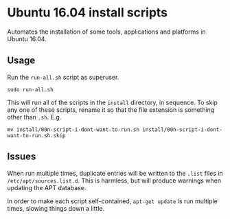 # Ubuntu 16.04 install scripts
Automates the installation of some tools, applications and platforms in Ubuntu 16.04.

## Usage
Run the `run-all.sh` script as superuser.

```
sudo run-all.sh
```

This will run all of the scripts in the `install` directory, in sequence. To skip any one of these scripts, rename it so that the file extension is something other than `.sh`. E.g.

```
mv install/00n-script-i-dont-want-to-run.sh install/00n-script-i-dont-want-to-run.sh.skip
```

## Issues
When run multiple times, duplicate entries will be written to the `.list` files in `/etc/apt/sources.list.d`. This is harmless, but will produce warnings when updating the APT database.

In order to make each script self-contained, `apt-get update` is run multiple times, slowing things down a little.
